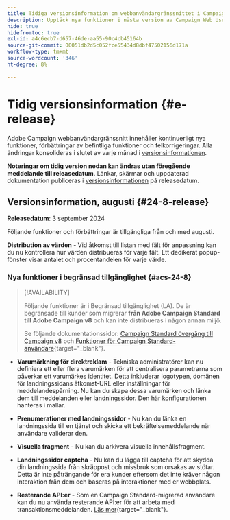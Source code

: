 ```yaml
---
title: Tidiga versionsinformation om webbanvändargränssnittet i Campaign v8
description: Upptäck nya funktioner i nästa version av Campaign Web User Interface
hide: true
hidefromtoc: true
exl-id: a4c6ecb7-d657-46de-aa55-90c4cb45164b
source-git-commit: 00051db2d5c052fce55434d8dbf47502156d171a
workflow-type: tm+mt
source-wordcount: '346'
ht-degree: 8%

---
```


# Tidig versionsinformation {#e-release}

Adobe Campaign webbanvändargränssnitt innehåller kontinuerligt nya funktioner, förbättringar av befintliga funktioner och felkorrigeringar. Alla ändringar konsolideras i slutet av varje månad i [versionsinformationen](release-notes.md).

**Noteringar om tidig version nedan kan ändras utan föregående meddelande till releasedatum**. Länkar, skärmar och uppdaterad dokumentation publiceras i [versionsinformationen](release-notes.md) på releasedatum.

## Versionsinformation, augusti {#24-8-release}

**Releasedatum**: 3 september 2024

Följande funktioner och förbättringar är tillgängliga från och med augusti.

**Distribution av värden** - Vid åtkomst till listan med fält för anpassning kan du nu kontrollera hur värden distribueras för varje fält. Ett dedikerat popup-fönster visar antalet och procentandelen för varje värde.


### Nya funktioner i begränsad tillgänglighet {#acs-24-8}

>[!AVAILABILITY]
>
>Följande funktioner är i Begränsad tillgänglighet (LA). De är begränsade till kunder som migrerar **från Adobe Campaign Standard till Adobe Campaign v8** och kan inte distribueras i någon annan miljö.
>
>Se följande dokumentationssidor: [Campaign Standard övergång till Campaign v8](../rn/acs-migration.md) och [Funktioner för Campaign Standard-användare](https://experienceleague.adobe.com/docs/experience-cloud/campaign/campaign-standard-migration-home.html){target="_blank"}.

* **Varumärkning för direktreklam** - Tekniska administratörer kan nu definiera ett eller flera varumärken för att centralisera parametrarna som påverkar ett varumärkes identitet. Detta inkluderar logotypen, domänen för landningssidans åtkomst-URL eller inställningar för meddelandespårning. Nu kan du skapa dessa varumärken och länka dem till meddelanden eller landningssidor. Den här konfigurationen hanteras i mallar.

* **Prenumerationer med landningssidor** - Nu kan du länka en landningssida till en tjänst och skicka ett bekräftelsemeddelande när användare validerar den.

* **Visuella fragment** - Nu kan du arkivera visuella innehållsfragment.

* **Landningssidor captcha** - Nu kan du lägga till captcha för att skydda din landningssida från skräppost och missbruk som orsakas av stötar. Detta är inte påträngande för era kunder eftersom det inte kräver någon interaktion från dem och baseras på interaktioner med er webbplats.

* **Resterande API:er** - Som en Campaign Standard-migrerad användare kan du nu använda resterande API:er för att arbeta med transaktionsmeddelanden. [Läs mer](https://experienceleague.adobe.com/docs/experience-cloud/campaign/apis/get-started-apis.html){target="_blank"}.
